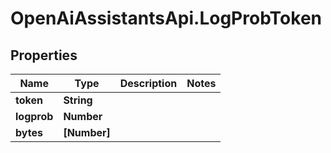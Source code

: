 # OpenAiAssistantsApi.LogProbToken

## Properties

Name | Type | Description | Notes
------------ | ------------- | ------------- | -------------
**token** | **String** |  | 
**logprob** | **Number** |  | 
**bytes** | **[Number]** |  | 


